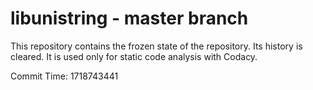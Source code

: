 # libunistring - master branch

This repository contains the frozen state of the repository.
Its history is cleared. It is used only for static code
analysis with Codacy.

Commit Time: 1718743441